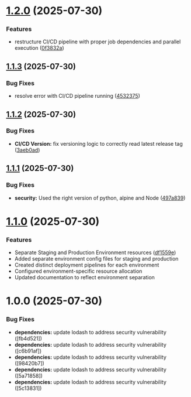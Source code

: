 # [1.2.0](https://github.com/ayadeleke/GreenLife-Eco-Tracker/compare/v1.1.3...v1.2.0) (2025-07-30)


### Features

* restructure CI/CD pipeline with proper job dependencies and parallel execution ([0f3832a](https://github.com/ayadeleke/GreenLife-Eco-Tracker/commit/0f3832a19d956018354550ffc0f0ac3516bec1b7))

## [1.1.3](https://github.com/ayadeleke/GreenLife-Eco-Tracker/compare/v1.1.2...v1.1.3) (2025-07-30)


### Bug Fixes

* resolve error with CI/CD pipeline running ([4532375](https://github.com/ayadeleke/GreenLife-Eco-Tracker/commit/453237507d232e9f59eeec5e18d0b6d913e29523))

## [1.1.2](https://github.com/ayadeleke/GreenLife-Eco-Tracker/compare/v1.1.1...v1.1.2) (2025-07-30)


### Bug Fixes

* **CI/CD Version:** fix versioning logic to correctly read latest release tag ([3aeb0ad](https://github.com/ayadeleke/GreenLife-Eco-Tracker/commit/3aeb0ad9ab67c3b4c6d14d5540cff2a3f098a463))

## [1.1.1](https://github.com/ayadeleke/GreenLife-Eco-Tracker/compare/v1.1.0...v1.1.1) (2025-07-30)


### Bug Fixes

* **security:** Used the right version of python, alpine and Node ([497a839](https://github.com/ayadeleke/GreenLife-Eco-Tracker/commit/497a839e5fb0a481dd3ada4f7320f31ad29c2979))

# [1.1.0](https://github.com/ayadeleke/GreenLife-Eco-Tracker/compare/v1.0.0...v1.1.0) (2025-07-30)


### Features

* Separate Staging and Production Environment resources ([df1559e](https://github.com/ayadeleke/GreenLife-Eco-Tracker/commit/df1559e8df57b3f5c385733f2e90fcc23b744ffd))
* Added separate environment config files for staging and production
* Created distinct deployment pipelines for each environment
* Configured environment-specific resource allocation
* Updated documentation to reflect environment separation
# 1.0.0 (2025-07-30)


### Bug Fixes

* **dependencies:** update lodash to address security vulnerability ([fb4d521])
* **dependencies:** update lodash to address security vulnerability ([c6b91af])
* **dependencies:** update lodash to address security vulnerability ([98420b7])
* **dependencies:** update lodash to address security vulnerability ([5a71858])
* **dependencies:** update lodash to address security vulnerability ([5c13831])
